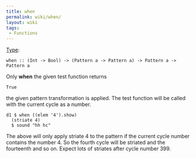 ```yaml
---
title: when
permalink: wiki/when/
layout: wiki
tags:
 - Functions
---
```


[Type](/wiki/Type_signature "wikilink"):

    when :: (Int -> Bool) -> (Pattern a -> Pattern a) -> Pattern a -> Pattern a

Only **when** the given test function returns

    True

the given pattern transformation is applied. The test function will be
called with the current cycle as a number.

    d1 $ when ((elem '4').show)
      (striate 4)
      $ sound "hh hc"

The above will only apply striate 4 to the pattern if the current cycle
number contains the number 4. So the fourth cycle will be striated and
the fourteenth and so on. Expect lots of striates after cycle number
399.
